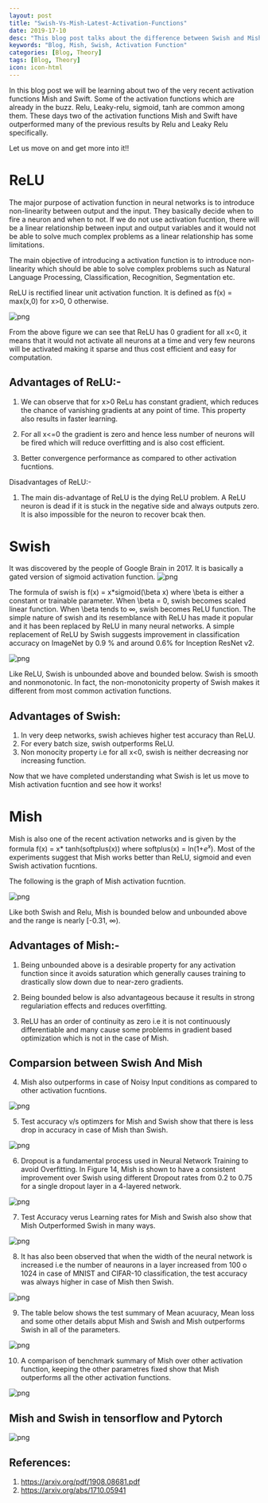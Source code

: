 ```yaml
---
layout: post
title: "Swish-Vs-Mish-Latest-Activation-Functions"
date: 2019-17-10
desc: "This blog post talks about the difference between Swish and Mish Activation Functions."
keywords: "Blog, Mish, Swish, Activation Function"
categories: [Blog, Theory]
tags: [Blog, Theory]
icon: icon-html
---
```



In this blog post we will be learning about two of the very recent activation functions Mish and Swift. Some of the activation functions which are already in the buzz. Relu, Leaky-relu, sigmoid, tanh are common among them. These days two of the activation functions Mish and Swift have outperformed many of the previous results by Relu and Leaky Relu specifically.

Let us move on and get more into it!!

# ReLU

The major purpose of activation function in neural networks is to introduce non-linearity between output and the input.
They basically decide when to fire a neuron and when to not. If we do not use activation fucntion, there will be a linear
relationship between input and output variables and it would not be able to solve much complex problems as a linear relationship has some limitations.

The main objective of introducing a activation function is to introduce non-linearity which should be able to solve complex problems such as Natural Language Processing, Classification, Recognition, Segmentation etc.  

ReLU is rectified linear unit activation function. It is defined as f(x) = max(x,0) for x>0, 0 otherwise.

![png](https://raw.githubusercontent.com/krutikabapat/krutikabapat.github.io/master/assets/ReLU.png)


From the above figure we can see that ReLU has 0 gradient for all x<0, it means that it would not activate all neurons at a time and very few neurons will be activated making it sparse and thus cost efficient and easy for computation.

## Advantages of ReLU:-

1. We can observe that for x>0 ReLu has constant gradient, which reduces the chance of vanishing gradients at any point of time. This property also results in faster learning.

2. For all x<=0 the gradient is zero and hence less number of neurons will be fired which will reduce overfitting and is also
cost efficient.

3. Better convergence performance as compared to other activation fucntions.

Disadvantages of ReLU:-

1. The main dis-advantage of ReLU is the dying ReLU problem. A ReLU neuron is dead if it is stuck in the negative side 
and always outputs zero. It is also impossible for the neuron to recover bcak then.


# Swish
It was discovered by the people of Google Brain in 2017. It is basically a gated version of sigmoid activation function.
![png](https://raw.githubusercontent.com/krutikabapat/krutikabapat.github.io/master/assets/Swish.png)

The formula of swish is f(x) = x*sigmoid(\beta x) where \beta is either a constant or trainable parameter. When \beta = 0, swish becomes
scaled linear function. When \beta tends to $\infty$, swish becomes ReLU function. The simple nature of swish and its resemblance with ReLU has made it popular and it has been replaced by ReLU in many neural networks. A simple replacement of ReLU by Swish suggests improvement in classification accuracy on ImageNet by 0.9 % and around 0.6% for Inception ResNet v2. 

![png](https://raw.githubusercontent.com/krutikabapat/krutikabapat.github.io/master/assets/swish_baseline.png)

Like ReLU, Swish is unbounded above and bounded below. Swish is smooth and nonmonotonic. In fact, the non-monotonicity property of Swish makes it different from most common
activation functions.

## Advantages of Swish:

1. In very deep networks, swish achieves higher test accuracy than ReLU.
2. For every batch size, swish outperforms ReLU.
3. Non monocity property i.e for all x<0, swish is neither decreasing nor increasing function.

Now that we have completed understanding what Swish is let us move to Mish activation fucntion and see how it works!

# Mish

Mish is also one of the recent activation networks and is given by the formula f(x) = x* tanh(softplus(x)) where softplus(x) = ln(1+$e^x$).	Most of the experiments suggest that Mish works better than ReLU, sigmoid and even Swish activation fucntions.

The following is the graph of Mish activation fucntion.

![png](https://raw.githubusercontent.com/krutikabapat/krutikabapat.github.io/master/assets/Mish.png)

Like both Swish and Relu, Mish is bounded below and unbounded above and the range is nearly [-0.31, $\infty$). 

## Advantages of Mish:-

1. Being unbounded above is a desirable property for any activation function since it avoids saturation which
generally causes training to drastically slow down due to near-zero gradients.

2. Being bounded below is also advantageous because it results in strong regulariation effects and reduces overfitting.

3. ReLU has an order of continuity as zero i.e it is not continuously differentiable and many cause some problems in gradient based optimization which is not in the case of Mish.

## Comparsion between Swish And Mish

4. Mish also outperforms in case of Noisy Input conditions as compared to other activation fucntions.

![png](https://raw.githubusercontent.com/krutikabapat/krutikabapat.github.io/master/assets/mish_noise.png)

5. Test accuracy v/s optimzers for Mish and Swish show that there is less drop in accuracy in case of Mish than Swish.

![png](https://raw.githubusercontent.com/krutikabapat/krutikabapat.github.io/master/assets/Mish_optimiser.png)

6. Dropout is a fundamental process used in Neural Network Training to avoid Overfitting. In Figure 14, Mish
is shown to have a consistent improvement over Swish using different Dropout rates from 0.2 to 0.75 for a single
dropout layer in a 4-layered network.

![png](https://raw.githubusercontent.com/krutikabapat/krutikabapat.github.io/master/assets/Mish_dropout.png)


7. Test Accuracy verus Learning rates for Mish and Swish also show that Mish Outperformed Swish in many ways.

![png](https://raw.githubusercontent.com/krutikabapat/krutikabapat.github.io/master/assets/Mish_learningrate.png)

8. It has also been observed that when the width of the neural network is increased i.e the number of neaurons in a layer
increased from 100 o 1024 in case of MNIST and CIFAR-10 classification, the test accuracy was always higher in case of Mish 
then Swish.

![png](https://raw.githubusercontent.com/krutikabapat/krutikabapat.github.io/master/assets/Mish_width.png)

9. The table below shows the test summary of Mean acuuracy, Mean loss and some other details abput Mish and Swish and Mish 
outperforms Swish in all of the parameters.

![png](https://raw.githubusercontent.com/krutikabapat/krutikabapat.github.io/master/assets/statistic.png)

10. A comparison of benchmark summary of Mish over other activation function, keeping the other parametres fixed show that
Mish outperforms all the other activation functions.

![png](https://raw.githubusercontent.com/krutikabapat/krutikabapat.github.io/master/assets/benchmark.png)

## Mish and Swish in tensorflow and Pytorch

![png](https://raw.githubusercontent.com/krutikabapat/krutikabapat.github.io/master/assets/pytorch.png)


## References:

1. https://arxiv.org/pdf/1908.08681.pdf
2. https://arxiv.org/abs/1710.05941















